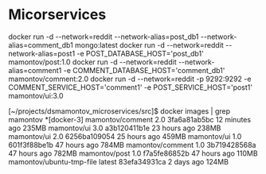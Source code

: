 # Micorservices

docker run -d --network=reddit --network-alias=post_db1 --network-alias=comment_db1 mongo:latest
docker run -d --network=reddit --network-alias=post1 -e POST_DATABASE_HOST='post_db1' mamontov/post:1.0
docker run -d --network=reddit --network-alias=comment1 -e COMMENT_DATABASE_HOST='comment_db1' mamontov/comment:2.0
docker run -d --network=reddit -p 9292:9292 -e COMMENT_SERVICE_HOST='comment1' -e POST_SERVICE_HOST='post1' mamontov/ui:3.0

[~/projects/dsmamontov_microservices/src]$ docker images | grep mamontov                                                                                                                     *[docker-3]
mamontov/comment           2.0                 3fa6a81ab5bc        12 minutes ago      235MB
mamontov/ui                3.0                 a3b120411b1e        23 hours ago        238MB
mamontov/ui                2.0                 6256ba109054        25 hours ago        459MB
mamontov/ui                1.0                 601f3f88be1b        47 hours ago        784MB
mamontov/comment           1.0                 3b719428568a        47 hours ago        782MB
mamontov/post              1.0                 f7a5fe86852b        47 hours ago        110MB
mamontov/ubuntu-tmp-file   latest              83efa34931ca        2 days ago          124MB
